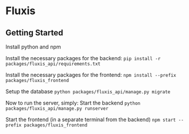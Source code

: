 # Fluxis

## Getting Started
Install python and npm

Install the necessary packages for the backend:
`pip install -r packages/fluxis_api/requirements.txt`

Install the necessary packages for the frontend:
`npm install --prefix packages/fluxis_frontend`

Setup the database
`python packages/fluxis_api/manage.py migrate`

Now to run the server, simply:
Start the backend
`python packages/fluxis_api/manage.py runserver`

Start the frontend (in a separate terminal from the backend)
`npm start --prefix packages/fluxis_frontend`